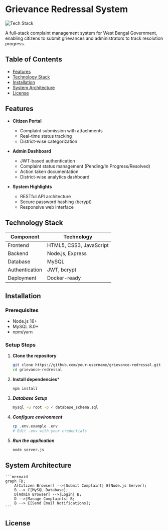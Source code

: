 # Grievance Redressal System

![Tech Stack](https://img.shields.io/badge/Stack-Node.js%20%7C%20Express%20%7C%20MySQL-brightgreen)

A full-stack complaint management system for West Bengal Government, enabling citizens to submit grievances and administrators to track resolution progress.

## Table of Contents
- [Features](#features)
- [Technology Stack](#technology-stack)
- [Installation](#installation)
- [System Architecture](#system-architecture)
- [License](#license)

## Features

- **Citizen Portal**
  - Complaint submission with attachments
  - Real-time status tracking
  - District-wise categorization

- **Admin Dashboard**
  - JWT-based authentication
  - Complaint status management (Pending/In Progress/Resolved)
  - Action taken documentation
  - District-wise analytics dashboard

- **System Highlights**
  - RESTful API architecture
  - Secure password hashing (bcrypt)
  - Responsive web interface

## Technology Stack

| Component        | Technology |
|------------------|------------|
| Frontend         | HTML5, CSS3, JavaScript |
| Backend          | Node.js, Express |
| Database         | MySQL |
| Authentication   | JWT, bcrypt |
| Deployment       | Docker-ready |

## Installation

### Prerequisites
- Node.js 16+
- MySQL 8.0+
- npm/yarn

### Setup Steps

1. **Clone the repository**
   ```bash
   git clone https://github.com/your-username/grievance-redressal.git
   cd grievance-redressal

2. **Install dependencies***
    ```bash
    npm install
    
3. ***Database Setup***
    ```bash
    mysql -u root -p < database_schema.sql

4. ***Configure environment***
    ```bash
    cp .env.example .env
    # Edit .env with your credentials

5. ***Run the application***
    ```bash
    node server.js

## System Architecture
    ```mermaid
    graph TD;
        A[Citizen Browser] -->|Submit Complaint| B[Node.js Server];
        B --> C[MySQL Database];
        D[Admin Browser] -->|Login| B;
        D -->|Manage Complaints| B;
        B --> E[Send Email Notifications];
    ```

## License